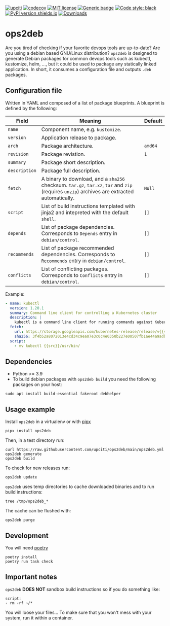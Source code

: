 [![upciti](https://circleci.com/gh/upciti/ops2deb.svg?style=svg)](https://circleci.com/gh/upciti/ops2deb)
[![codecov](https://codecov.io/gh/upciti/ops2deb/branch/main/graph/badge.svg)](https://codecov.io/gh/upciti/ops2deb)
[![MIT license](https://img.shields.io/badge/License-MIT-blue.svg)](https://lbesson.mit-license.org/)
[![Generic badge](https://img.shields.io/badge/type_checked-mypy-informational.svg)](https://mypy.readthedocs.io/en/stable/introduction.html)
[![Code style: black](https://img.shields.io/badge/code%20style-black-000000.svg)](https://github.com/ambv/black)
[![PyPI version shields.io](https://img.shields.io/pypi/v/ops2deb.svg)](https://pypi.python.org/pypi/ops2deb/)
[![Downloads](https://static.pepy.tech/personalized-badge/ops2deb?period=total&units=international_system&left_color=blue&right_color=green&left_text=Downloads)](https://pepy.tech/project/ops2deb)

# ops2deb

Are you tired of checking if your favorite devops tools are up-to-date? Are you using a debian based GNU/Linux distribution? 
`ops2deb` is designed to generate Debian packages for common devops tools such as kubectl, kustomize, helm, ...,
but it could be used to package any statically linked application. In short, it consumes a configuration file and outputs `.deb` packages.

## Configuration file

Written in YAML and composed of a list of package blueprints. A blueprint is defined by the following:


| Field         | Meaning                                                                                                                                     | Default      |
| ------------- | ------------------------------------------------------------------------------------------------------------------------------------------- | ------------ |
| `name`        | Component name, e.g. `kustomize`.                                                                                                           |              |
| `version`     | Application release to package.                                                                                                             |              |
| `arch`        | Package architecture.                                                                                                                       | `amd64`      |
| `revision`    | Package revistion.                                                                                                                          | `1`          |
| `summary`     | Package short description.                                                                                                                  |              |
| `description` | Package full description.                                                                                                                   |              |
| `fetch`       | A binary to download, and a `sha256` checksum. `tar.gz`, `tar.xz`, `tar` and `zip` (requires `unzip`) archives are extracted automatically. | `Null`       |
| `script`      | List of build instructions templated with jinja2 and intepreted with the default `shell`.                                                   | `[]`         |
| `depends`     | List of package dependencies. Corresponds to `Depends` entry in `debian/control`.                                                           | `[]`         |
| `recommends`  | List of package recommended dependencies. Corresponds to `Recommends` entry in `debian/control`.                                            | `[]`         |
| `conflicts`   | List of conflicting packages. Corresponds to `Conflicts` entry in `debian/control`.                                                         | `[]`         |

Example: 

```yaml
- name: kubectl
  version: 1.20.1
  summary: Command line client for controlling a Kubernetes cluster
  description: |
    kubectl is a command line client for running commands against Kubernetes clusters.
  fetch:
    url: https://storage.googleapis.com/kubernetes-release/release/v{{version}}/bin/linux/amd64/kubectl
    sha256: 3f4b52a8072013e4cd34c9ea07e3c0c4e0350b227e00507fb1ae44a9adbf6785
  script:
    - mv kubectl {{src}}/usr/bin/
```

## Dependencies

* Python >= 3.9
* To build debian packages with `ops2deb build` you need the following packages on your host:

```shell
sudo apt install build-essential fakeroot debhelper
```

## Usage example

Install `ops2deb` in a virtualenv or with [pipx](https://github.com/pipxproject/pipx)

```shell
pipx install ops2deb
```

Then, in a test directory run:

```shell
curl https://raw.githubusercontent.com/upciti/ops2deb/main/ops2deb.yml
ops2deb generate
ops2deb build
```

To check for new releases run:

```shell
ops2deb update
```

`ops2deb` uses temp directories to cache downloaded binaries and to run build instructions:

```shell
tree /tmp/ops2deb_*
```

The cache can be flushed with:
```shell
ops2deb purge
```

## Development

You will need [poetry](https://python-poetry.org/)

```shell
poetry install
poetry run task check
```

## Important notes

`ops2deb` **DOES NOT** sandbox build instructions so if you do something like:

```shell
script:
- rm -rf ~/*
```

You will loose your files... To make sure that you won't mess with your system, run it within a container.
